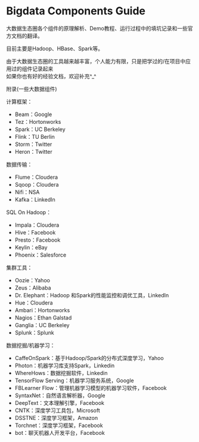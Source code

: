 # Bigdata Components Guide

大数据生态圈各个组件的原理解析、Demo教程、运行过程中的填坑记录和一些官方文档的翻译。

目前主要是Hadoop、HBase、Spark等。

由于大数据生态圈的工具越来越丰富，个人能力有限，只是把学过的/在项目中应用过的组件记录起来   
如果你也有好的经验文档，欢迎补充^_^

附录(一些大数据组件)

计算框架：
- Beam：Google
- Tez：Hortonworks
- Spark：UC Berkeley
- Flink：TU Berlin
- Storm：Twitter
- Heron：Twitter

数据传输：
- Flume：Cloudera
- Sqoop：Cloudera
- Nifi：NSA
- Kafka：LinkedIn

SQL On Hadoop：
- Impala：Cloudera
- Hive：Facebook
- Presto：Facebook
- Keylin：eBay
- Phoenix：Salesforce

集群工具：
- Oozie：Yahoo
- Zeus：Alibaba
- Dr. Elephant：Hadoop 和Spark的性能监控和调优工具，LinkedIn
- Hue：Cloudera
- Ambari：Hortonworks
- Nagios：Ethan Galstad
- Ganglia：UC Berkeley
- Splunk：Splunk

数据挖掘/机器学习：
- CaffeOnSpark：基于Hadoop/Spark的分布式深度学习，Yahoo
- Photon：机器学习库支持Spark，Linkedin
- WhereHows：数据挖掘软件，Linkedin
- TensorFlow Serving：机器学习服务系统，Google
- FBLearner Flow：管理机器学习模型的机器学习软件，Facebook
- SyntaxNet：自然语言解析器，Google
- DeepText：文本理解引擎，Facebook
- CNTK：深度学习工具包，Microsoft
- DSSTNE：深度学习框架，Amazon
- Torchnet：深度学习框架，Facebook
- bot：聊天机器人开发平台，Facebook
